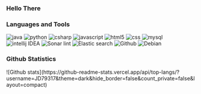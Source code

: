 ### Hello There

<h3>Languages and Tools</h3>
<p>
  <img alt="java" src="https://img.shields.io/badge/Java-ED8B00?style=flat-square&logo=java&logoColor=white"/>
  <img alt="python" src="https://img.shields.io/badge/Python-3776AB?flat-square&logo=python&logoColor=white"/>
  <img alt="csharp" src="https://img.shields.io/badge/C%23-239120?style=flat-square&logo=c-sharp&logoColor=white"/>
  <img alt="javascript" src="https://img.shields.io/badge/JavaScript-F7DF1E?style=flat-square&logo=javascript&logoColor=black"/>
  <img alt="html5" src="https://img.shields.io/badge/-HTML5-E34F26?style=flat-square&logo=html5&logoColor=white"/>
  <img alt="css" src="https://img.shields.io/badge/CSS-239120?&style=flat-square&logo=css3&logoColor=white"/>
  <img alt="mysql" src="https://img.shields.io/badge/MySQL-00000F?style=flat-square&logo=mysql&logoColor=white"/>
  <img alt="intellij IDEA" src="https://img.shields.io/badge/IntelliJ_IDEA-000000.svg?style=flat-square&logo=intellij-idea&logoColor=white"/>
  <img alt="Sonar lint" src="https://img.shields.io/badge/SonarLint-CB2029?style=flat-square&logo=sonarlint&logoColor=white"/>
  <img alt="Elastic search" src="https://img.shields.io/badge/-ElasticSearch-005571?style=flat-square&logo=elasticsearch"/>
  <img alt="Github" src="https://img.shields.io/badge/github-%23121011.svg?style=flat-square&logo=github&logoColor=white"/>
  <img alt="Debian" src="https://img.shields.io/badge/Debian-D70A53?style=flat-square&logo=debian&logoColor=white"/>
</p>
<h3>Github Statistics</h3>
![Github stats](https://github-readme-stats.vercel.app/api/top-langs/?username=JD79317&theme=dark&hide_border=false&count_private=false&layout=compact)

